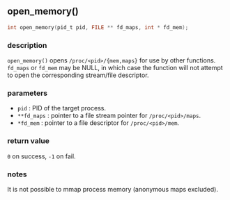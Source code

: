 ## open\_memory()

```c
int open_memory(pid_t pid, FILE ** fd_maps, int * fd_mem);
```

### description
`open_memory()` opens `/proc/<pid>/{mem,maps}` for use by other functions. `fd_maps`
or `fd_mem` may be NULL, in which case the function will not attempt to open the 
corresponding stream/file descriptor.

### parameters
- `pid`       : PID of the target process.
- `**fd_maps` : pointer to a file stream pointer for `/proc/<pid>/maps`.
- `*fd_mem`   : pointer to a file descriptor for `/proc/<pid>/mem`.

### return value
`0` on success, `-1` on fail.

### notes
It is not possible to mmap process memory (anonymous maps excluded).
